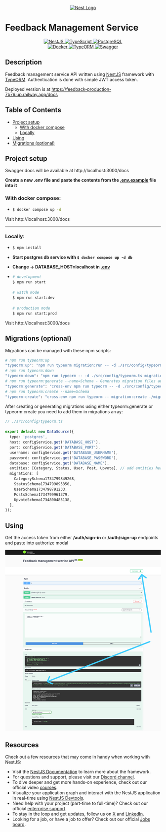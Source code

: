 <p align="center">
  <a href="http://nestjs.com/" target="blank"><img src="https://nestjs.com/img/logo-small.svg" width="120" alt="Nest Logo" /></a>
</p>

# Feedback Management Service

<div align="center">
 <div>
   <a href="https://github.com/nestjs/nest">
     <img src="https://img.shields.io/badge/NestJS-E0234E?style=for-the-badge&logo=nestjs&logoColor=white" alt="NestJS" />
   </a>
   <a href="https://github.com/microsoft/TypeScript">
     <img src="https://img.shields.io/badge/TypeScript-3178C6?style=for-the-badge&logo=typescript&logoColor=white" alt="TypeScript" />
   </a>
   <a href="https://github.com/postgres/postgres">
     <img src="https://img.shields.io/badge/PostgreSQL-316192?style=for-the-badge&logo=postgresql&logoColor=white" alt="PostgreSQL" />
   </a>
 </div>
 <div>
   <a href="https://github.com/docker">
     <img src="https://img.shields.io/badge/Docker-2496ED?style=for-the-badge&logo=docker&logoColor=white" alt="Docker" />
   </a>
   <a href="https://github.com/typeorm/typeorm">
     <img src="https://img.shields.io/badge/TypeORM-FE0902?style=for-the-badge&logo=typeorm&logoColor=white" alt="TypeORM" />
   </a>
   <a href="https://github.com/swagger-api/swagger-ui">
     <img src="https://img.shields.io/badge/Swagger-85EA2D?style=for-the-badge&logo=swagger&logoColor=black" alt="Swagger" />
   </a>
 </div>
</div>

## Description

Feedback management service API written using [NestJS](https://github.com/nestjs/nest) framework with [TypeORM](https://github.com/typeorm/typeorm). Authentication is done with simple JWT access token.

Deployed version is at https://feedback-production-7b76.up.railway.app/docs

## Table of Contents

- [Project setup](<#project-setup>)
	- [With docker compose](<#with-docker-compose>)
  - [Locally](#locally)
- [Using](#using)
- [Migrations (optional)](<#migrations-optional>)

## Project setup

Swagger docs will be available at http://localhost:3000/docs

**Create a new .env file and paste the contents from the [.env.example](.env.example) file into it**

### With docker compose:

-	```bash
	$ docker compose up -d
	```

Visit http://localhost:3000/docs

---

### Locally:
-	```bash
	$ npm install
	```

- **Start postgres db service with ```$ docker compose up -d db```**

- **Change -> DATABASE_HOST=localhost in [.env](.env)**

-	```bash
	# development
	$ npm run start

	# watch mode
	$ npm run start:dev

	# production mode
	$ npm run start:prod
	```

Visit http://localhost:3000/docs

## Migrations (optional)

Migrations can be managed with these npm scripts:

```bash
# npm run typeorm:up
"typeorm:up": "npm run typeorm migration:run -- -d ./src/config/typeorm.ts", 
# npm run typeorm:down
"typeorm:down": "npm run typeorm -- -d ./src/config/typeorm.ts migration:revert", 
# npm run typeorm:generate --name=Schema - Generates migration files automatically by importing entities in ./src/config/typeorm.ts
"typeorm:generate": "cross-env npm run typeorm -- -d ./src/config/typeorm.ts migration:generate ./migrations/${npm_config_name}", 
# npm run typeorm:create --name=Schema
"typeorm:create": "cross-env npm run typeorm -- migration:create ./migrations/${npm_config_name}"
```

After creating or generating migrations using either typeorm:generate or typeorm:create 
you need to add them in migrations array: 
```ts
// ./src/config/typeorm.ts

export default new DataSource({
  type: 'postgres',
  host: configService.get('DATABASE_HOST'),
  port: configService.get('DATABASE_PORT'),
  username: configService.get('DATABASE_USERNAME'),
  password: configService.get('DATABASE_PASSWORD'),
  database: configService.get('DATABASE_NAME'),
  entities: [Category, Status, User, Post, Upvote], // add entities here if you want to generate migrations with typeorm:generate
  migrations: [
    CategorySchema1734799849268,
    StatusSchema1734799895350,
    UserSchema1734798791233,
    PostsSchema1734799961379,
    UpvoteSchema1734800485138,
  ],
});
```

## Using

Get the access token from either **/auth/sign-in** or **/auth/sign-up** endpoints and paste into authorize modal

![swagger auth](<./images/Screenshot Swagger UI.png>)

## Resources

Check out a few resources that may come in handy when working with NestJS:

- Visit the [NestJS Documentation](https://docs.nestjs.com) to learn more about the framework.
- For questions and support, please visit our [Discord channel](https://discord.gg/G7Qnnhy).
- To dive deeper and get more hands-on experience, check out our official video [courses](https://courses.nestjs.com/).
- Visualize your application graph and interact with the NestJS application in real-time using [NestJS Devtools](https://devtools.nestjs.com).
- Need help with your project (part-time to full-time)? Check out our official [enterprise support](https://enterprise.nestjs.com).
- To stay in the loop and get updates, follow us on [X](https://x.com/nestframework) and [LinkedIn](https://linkedin.com/company/nestjs).
- Looking for a job, or have a job to offer? Check out our official [Jobs board](https://jobs.nestjs.com).
